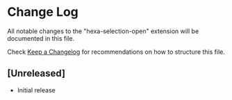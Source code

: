 # Change Log

All notable changes to the "hexa-selection-open" extension will be documented in this file.

Check [Keep a Changelog](http://keepachangelog.com/) for recommendations on how to structure this file.

## [Unreleased]

- Initial release